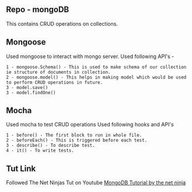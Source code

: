 ## Repo - mongoDB
This contains CRUD operations on collections.
## Mongoose
Used mongoose to interact with mongo server.
Used following API's -
```
1 - mongoose.Schema() - This is used to make schema of our collection ie structure of documents in collection.
2 - mongoose.model() - This helps in making model which would be used to perform CRUD operations in future.
3 - model.save()
3 - model.findOne()
```
## Mocha
Used mocha to test CRUD operations
Used following hooks and API's
```
1 - before() - The first block to run in whole file.
2 - beforeEach() - This is triggered before each test.
3 - describe() - To describe test.
4 - it() - To write tests.
```

## Tut Link
Followed The Net Ninjas Tut on Youtube
[MongoDB Tutorial by the net ninja](https://www.youtube.com/watch?v=9OPP_1eAENg&list=PL4cUxeGkcC9jpvoYriLI0bY8DOgWZfi6u&index=1)
